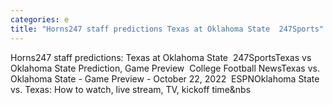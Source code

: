 ```yaml
---
categories: e
title: "Horns247 staff predictions Texas at Oklahoma State  247Sports"
---
```

Horns247 staff predictions: Texas at Oklahoma State&nbsp;&nbsp;247SportsTexas vs Oklahoma State Prediction, Game Preview&nbsp;&nbsp;College Football NewsTexas vs. Oklahoma State - Game Preview - October 22, 2022&nbsp;&nbsp;ESPNOklahoma State vs. Texas: How to watch, live stream, TV, kickoff time&nbs